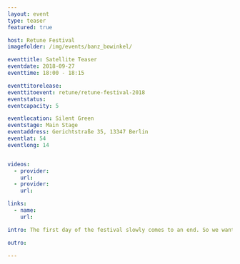 ```yaml
---
layout: event
type: teaser
featured: true

host: Retune Festival
imagefolder: /img/events/banz_bowinkel/

eventtitle: Satellite Teaser
eventdate: 2018-09-27
eventtime: 18:00 - 18:15

eventtitorelease:
eventtitoevent: retune/retune-festival-2018
eventstatus:
eventcapacity: 5

eventlocation: Silent Green
eventstage: Main Stage
eventaddress: Gerichtstraße 35, 13347 Berlin
eventlat: 54
eventlong: 14


videos:
  - provider:
    url:
  - provider:
    url:

links:
  - name:
    url:

intro: The first day of the festival slowly comes to an end. So we want to make sure you are prepared for the night and the second day of the festival. We will give you a short overview what to expect in the satellite program, with some of our personal not-to-be-missed highlights.

outro:

---
```

